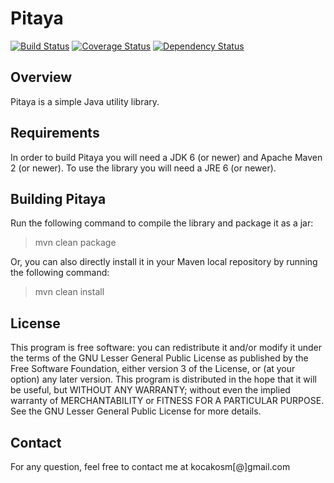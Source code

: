 Pitaya
======

[![Build Status](https://secure.travis-ci.org/kocakosm/pitaya.png?branch=master)](http://travis-ci.org/kocakosm/pitaya) [![Coverage Status](https://coveralls.io/repos/kocakosm/pitaya/badge.png)](https://coveralls.io/r/kocakosm/pitaya) [![Dependency Status](https://www.versioneye.com/user/projects/52f3a3a1ec1375381f000083/badge.png)](https://www.versioneye.com/user/projects/52f3a3a1ec1375381f000083)


Overview
--------

Pitaya is a simple Java utility library.


Requirements
------------

In order to build Pitaya you will need a JDK 6 (or newer) and Apache Maven 2
(or newer).
To use the library you will need a JRE 6 (or newer).


Building Pitaya
---------------

Run the following command to compile the library and package it as a jar:

> mvn clean package

Or, you can also directly install it in your Maven local repository by running
the following command:

> mvn clean install


License
-------

This program is free software: you can redistribute it and/or modify it under
the terms of the GNU Lesser General Public License as published by the Free
Software Foundation, either version 3 of the License, or (at your option) any
later version.
This program is distributed in the hope that it will be useful, but WITHOUT ANY
WARRANTY; without even the implied warranty of MERCHANTABILITY or FITNESS FOR A
PARTICULAR PURPOSE. See the GNU Lesser General Public License for more details.


Contact
-------

For any question, feel free to contact me at kocakosm[@]gmail.com
